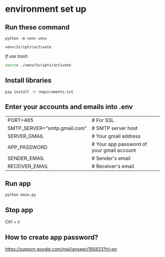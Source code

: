 # environment set up

## Run these command

```cli
python -m venv venv
```

```cli
venv\Scripts\activate
```

_If use bash_

```bash
source ./venv/Scripts/activate
```

## Install libraries

```cli
pip install -r requirements.txt
```

## Enter your accounts and emails into .env

| | |
|---|---|
|PORT=465|                            # For SSL|
|SMTP_SERVER="smtp.gmail.com"|        # SMTP server host|
|SERVER_GMAIL|                       # Your gmail address|
|APP_PASSWORD|                       # Your app password of your gmail account|
|SENDER_EMAIL|                       # Sender's email|
|RECEIVER_EMAIL|                     # Receiver's email|

## Run app

```cli
python main.py
```

## Stop app

Ctrl + c

## How to create app password?

<https://support.google.com/mail/answer/185833?hl=en>
